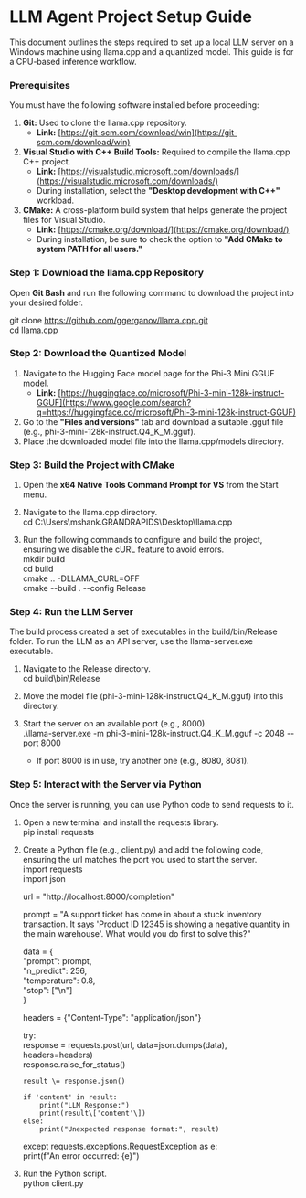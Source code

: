 # **LLM Agent Project Setup Guide**

This document outlines the steps required to set up a local LLM server on a Windows machine using llama.cpp and a quantized model. This guide is for a CPU-based inference workflow.

### **Prerequisites**

You must have the following software installed before proceeding:

1. **Git:** Used to clone the llama.cpp repository.  
   * **Link:** [https://git-scm.com/download/win](https://git-scm.com/download/win)  
2. **Visual Studio with C++ Build Tools:** Required to compile the llama.cpp C++ project.  
   * **Link:** [https://visualstudio.microsoft.com/downloads/](https://visualstudio.microsoft.com/downloads/)  
   * During installation, select the **"Desktop development with C++"** workload.  
3. **CMake:** A cross-platform build system that helps generate the project files for Visual Studio.  
   * **Link:** [https://cmake.org/download/](https://cmake.org/download/)  
   * During installation, be sure to check the option to **"Add CMake to system PATH for all users."**

### **Step 1: Download the llama.cpp Repository**

Open **Git Bash** and run the following command to download the project into your desired folder.

git clone https://github.com/ggerganov/llama.cpp.git  
cd llama.cpp

### **Step 2: Download the Quantized Model**

1. Navigate to the Hugging Face model page for the Phi-3 Mini GGUF model.  
   * **Link:** [https://huggingface.co/microsoft/Phi-3-mini-128k-instruct-GGUF](https://www.google.com/search?q=https://huggingface.co/microsoft/Phi-3-mini-128k-instruct-GGUF)  
2. Go to the **"Files and versions"** tab and download a suitable .gguf file (e.g., phi-3-mini-128k-instruct.Q4\_K\_M.gguf).  
3. Place the downloaded model file into the llama.cpp/models directory.

### **Step 3: Build the Project with CMake**

1. Open the **x64 Native Tools Command Prompt for VS** from the Start menu.  
2. Navigate to the llama.cpp directory.  
   cd C:\\Users\\mshank.GRANDRAPIDS\\Desktop\\llama.cpp

3. Run the following commands to configure and build the project, ensuring we disable the cURL feature to avoid errors.  
   mkdir build  
   cd build  
   cmake .. \-DLLAMA\_CURL=OFF  
   cmake \--build . \--config Release

### **Step 4: Run the LLM Server**

The build process created a set of executables in the build/bin/Release folder. To run the LLM as an API server, use the llama-server.exe executable.

1. Navigate to the Release directory.  
   cd build\\bin\\Release

2. Move the model file (phi-3-mini-128k-instruct.Q4\_K\_M.gguf) into this directory.  
3. Start the server on an available port (e.g., 8000).  
   .\\llama-server.exe \-m phi-3-mini-128k-instruct.Q4\_K\_M.gguf \-c 2048 \--port 8000

   * If port 8000 is in use, try another one (e.g., 8080, 8081).

### **Step 5: Interact with the Server via Python**

Once the server is running, you can use Python code to send requests to it.

1. Open a new terminal and install the requests library.  
   pip install requests

2. Create a Python file (e.g., client.py) and add the following code, ensuring the url matches the port you used to start the server.  
   import requests  
   import json

   url \= "http://localhost:8000/completion"

   prompt \= "A support ticket has come in about a stuck inventory transaction. It says 'Product ID 12345 is showing a negative quantity in the main warehouse'. What would you do first to solve this?"

   data \= {  
       "prompt": prompt,  
       "n\_predict": 256,  
       "temperature": 0.8,  
       "stop": \["\\n"\]  
   }

   headers \= {"Content-Type": "application/json"}

   try:  
       response \= requests.post(url, data=json.dumps(data), headers=headers)  
       response.raise\_for\_status()

       result \= response.json()

       if 'content' in result:  
           print("LLM Response:")  
           print(result\['content'\])  
       else:  
           print("Unexpected response format:", result)

   except requests.exceptions.RequestException as e:  
       print(f"An error occurred: {e}")

3. Run the Python script.  
   python client.py  
